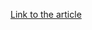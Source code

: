 [Link to the article](https://blog.centurylink.com/new-mozi-malware-family-quietly-amasses-iot-bots/)
